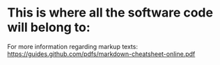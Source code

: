 # This is where all the software code will belong to:

For more information regarding markup texts: https://guides.github.com/pdfs/markdown-cheatsheet-online.pdf
